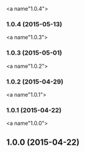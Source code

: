 <a name"1.0.4"></a>
### 1.0.4 (2015-05-13)


<a name"1.0.3"></a>
### 1.0.3 (2015-05-01)


<a name"1.0.2"></a>
### 1.0.2 (2015-04-29)


<a name"1.0.1"></a>
### 1.0.1 (2015-04-22)


<a name"1.0.0"></a>
## 1.0.0 (2015-04-22)

